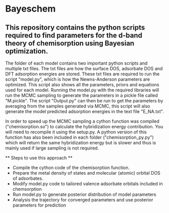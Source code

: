 # Bayeschem

## This repository contains the python scripts required to find parameters for the d-band theory of chemisorption using Bayesian optimization.


The folder of each model contains two important python scripts and multiple txt files. The txt files are how the surface DOS, adsorbate DOS and DFT adsorption energies are stored. These txt files are required to run the script "model.py", which is how the Newns-Anderson parameters are optimized. This script also shows all the parameters, priors and equations used for each model. Running the model.py with the required libraries will run the MCMC sampling to generate the parameters in a pickle file called "M.pickle". The script "Output.py" can then be run to get the parameters by averaging from the samples generated via MCMC, this script will also generate the model predicted adsorption energies in the text file "E_NA.txt".

In order to speed up the MCMC sampling a cython function was compiled ("chemisorption.so") to calculate the hybridization energy contribution. You will need to recompile it using the setup.py. A python version of this function has also been included in each folder ("chemisorption_py.py") which will return the same hybridization energy but is slower and thus is mainly used if large sampling is not required. 

** Steps to use this approach **
* Compile the cython code of the chemisorption function.
* Prepare the metal density of states and molecular (atomic) orbital DOS of adsorbates.
* Modify model.py code to tailored valence adsorbate orbitals included in chemsorption
* Run model.py to generate posterior distribution of model parameters
* Analysis the trajectory for converged parameters and use posterior parameters for prediction